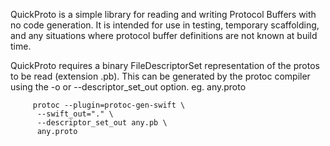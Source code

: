 
QuickProto is a simple library for reading and writing Protocol Buffers
with no code generation. It is intended for use in testing, temporary 
scaffolding, and any situations where protocol buffer definitions are not
known at build time.

QuickProto requires a binary FileDescriptorSet representation of the protos
to be read (extension .pb). This can be generated by the protoc compiler using the -o or --descriptor_set_out option.
eg. any.proto

         protoc --plugin=protoc-gen-swift \
          --swift_out="." \
          --descriptor_set_out any.pb \
          any.proto
          
          
